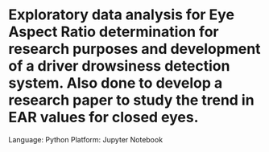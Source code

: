 # Exploratory data analysis for Eye Aspect Ratio determination for research purposes and development of a driver drowsiness detection system. Also done to develop a research paper to study the trend in EAR values for closed eyes.

Language: Python
Platform: Jupyter Notebook
